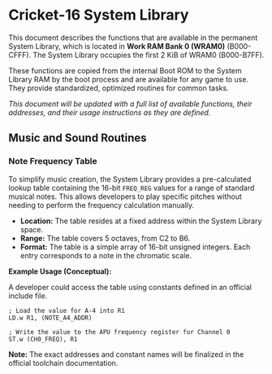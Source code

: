# **Cricket-16 System Library**

This document describes the functions that are available in the permanent System Library, which is located in **Work RAM Bank 0 (WRAM0)** (B000-CFFF). The System Library occupies the first 2 KiB of WRAM0 (B000-B7FF).

These functions are copied from the internal Boot ROM to the System Library RAM by the boot process and are available for any game to use. They provide standardized, optimized routines for common tasks.

_This document will be updated with a full list of available functions, their addresses, and their usage instructions as they are defined._

## **Music and Sound Routines**

### **Note Frequency Table**

To simplify music creation, the System Library provides a pre-calculated lookup table containing the 16-bit `FREQ_REG` values for a range of standard musical notes. This allows developers to play specific pitches without needing to perform the frequency calculation manually.

- **Location:** The table resides at a fixed address within the System Library space.
- **Range:** The table covers 5 octaves, from C2 to B6.
- **Format:** The table is a simple array of 16-bit unsigned integers. Each entry corresponds to a note in the chromatic scale.

**Example Usage (Conceptual):**

A developer could access the table using constants defined in an official include file.

```assembly
; Load the value for A-4 into R1
LD.w R1, (NOTE_A4_ADDR)

; Write the value to the APU frequency register for Channel 0
ST.w (CH0_FREQ), R1
```

**Note:** The exact addresses and constant names will be finalized in the official toolchain documentation.

